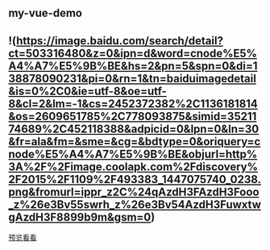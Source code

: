 ##   my-vue-demo
##    !(https://image.baidu.com/search/detail?ct=503316480&z=0&ipn=d&word=cnode%E5%A4%A7%E5%9B%BE&hs=2&pn=5&spn=0&di=138878090231&pi=0&rn=1&tn=baiduimagedetail&is=0%2C0&ie=utf-8&oe=utf-8&cl=2&lm=-1&cs=2452372382%2C1136181814&os=2609651785%2C778093875&simid=3521174689%2C452118388&adpicid=0&lpn=0&ln=30&fr=ala&fm=&sme=&cg=&bdtype=0&oriquery=cnode%E5%A4%A7%E5%9B%BE&objurl=http%3A%2F%2Fimage.coolapk.com%2Fdiscovery%2F2015%2F1109%2F493383_1447075740_0238.png&fromurl=ippr_z2C%24qAzdH3FAzdH3Fooo_z%26e3Bv55swrh_z%26e3Bv54AzdH3FuwxtwgAzdH3F8899b9m&gsm=0)
<a href="http://1.xiekunyu.applinzi.com/public/index.html">预览看看</a>
